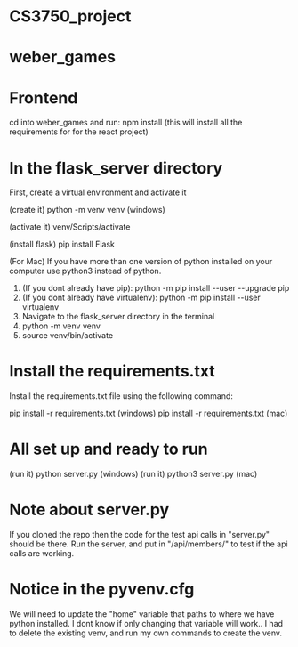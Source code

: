 # CS3750_project
 
# weber_games

# Frontend
cd into weber_games and run:
npm install
(this will install all the requirements for for the react project)

# In the flask_server directory
First, create a virtual environment and activate it

(create it)  python -m venv venv (windows)

(activate it)  venv/Scripts/activate

(install flask)  pip install Flask


(For Mac)
If you have more than one version of python installed on your computer use python3 instead of python.
1. (If you dont already have pip): python -m pip install --user --upgrade pip
2. (If you dont already have virtualenv): python -m pip install --user virtualenv
3. Navigate to the flask_server directory in the terminal
4. python -m venv venv
5. source venv/bin/activate

# Install the requirements.txt
Install the requirements.txt file using the following command:

pip install -r requirements.txt (windows)
pip install -r requirements.txt (mac)

# All set up and ready to run
(run it) python server.py   (windows)
(run it) python3 server.py  (mac)

# Note about server.py
If you cloned the repo then the code for the test api calls in "server.py" should be there.
Run the server, and put in "/api/members/" to test if the api calls are working.

# Notice in the pyvenv.cfg
We will need to update the "home" variable that paths to where we have python installed.
I dont know if only changing that variable will work..
I had to delete the existing venv, and run my own commands to create the venv.
